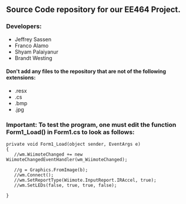 ## **Source Code repository for our EE464 Project.** ##

### Developers: ###
  * Jeffrey Sassen
  * Franco Alamo
  * Shyam Palaiyanur
  * Brandt Westing

#### Don't add any files to the repository that are not of the following extensions: ####
  * .resx
  * .cs
  * .bmp
  * .jpg

### Important: To test the program, one must edit the function Form1\_Load() in Form1.cs to look as follows: ###

```
private void Form1_Load(object sender, EventArgs e)
{            
   //wm.WiimoteChanged += new WiimoteChangedEventHandler(wm_WiimoteChanged);    

   //g = Graphics.FromImage(b);
   //wm.Connect();
   //wm.SetReportType(Wiimote.InputReport.IRAccel, true);
   //wm.SetLEDs(false, true, true, false);

}
```

